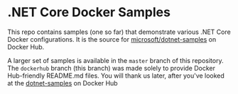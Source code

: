 .NET Core Docker Samples
========================

This repo contains samples (one so far) that demonstrate various .NET Core Docker configurations. It is the source for [microsoft/dotnet-samples](https://hub.docker.com/r/microsoft/dotnet-samples/) on Docker Hub.

A larger set of samples is available in the `master` branch of this repository. The `dockerhub` branch (this branch) was made solely to provide Docker Hub-friendly README.md files. You will thank us later, after you've looked at the [dotnet-samples](https://hub.docker.com/r/microsoft/dotnet-samples/) on Docker Hub
